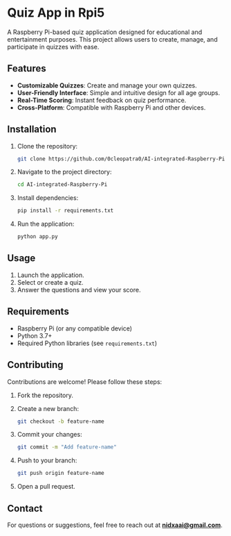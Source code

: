 # Quiz App in Rpi5

A Raspberry Pi-based quiz application designed for educational and entertainment purposes. This project allows users to create, manage, and participate in quizzes with ease.

## Features

- **Customizable Quizzes**: Create and manage your own quizzes.
- **User-Friendly Interface**: Simple and intuitive design for all age groups.
- **Real-Time Scoring**: Instant feedback on quiz performance.
- **Cross-Platform**: Compatible with Raspberry Pi and other devices.

## Installation

1. Clone the repository:

    ```bash
    git clone https://github.com/0cleopatra0/AI-integrated-Raspberry-Pi.git
    ```

2. Navigate to the project directory:

    ```bash
    cd AI-integrated-Raspberry-Pi
    ```

3. Install dependencies:

    ```bash
    pip install -r requirements.txt
    ```

4. Run the application:

    ```bash
    python app.py
    ```

## Usage

1. Launch the application.  
2. Select or create a quiz.  
3. Answer the questions and view your score.

## Requirements

- Raspberry Pi (or any compatible device)  
- Python 3.7+  
- Required Python libraries (see `requirements.txt`)

## Contributing

Contributions are welcome! Please follow these steps:

1. Fork the repository.  
2. Create a new branch:

    ```bash
    git checkout -b feature-name
    ```

3. Commit your changes:

    ```bash
    git commit -m "Add feature-name"
    ```

4. Push to your branch:

    ```bash
    git push origin feature-name
    ```

5. Open a pull request.

## Contact

For questions or suggestions, feel free to reach out at **nidxaai@gmail.com**.
